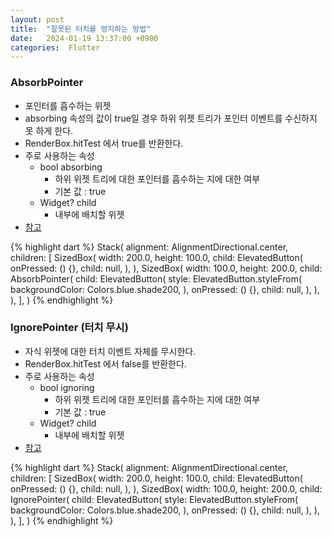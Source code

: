 ```yaml
---
layout: post
title:  "잘못된 터치를 방지하는 방법"
date:   2024-01-19 13:37:00 +0900
categories:  Flutter
---
```


### AbsorbPointer

- 포인터를 흡수하는 위젯
- absorbing 속성의 값이 true일 경우 하위 위젯 트리가 포인터 이벤트를 수신하지 못 하게 한다.
- RenderBox.hitTest 에서 true를 반환한다.
- 주로 사용하는 속성
    - bool absorbing
        - 하위 위젯 트리에 대한 포인터를 흡수하는 지에 대한 여부
        - 기본 값 : true
    - Widget? child
        - 내부에 배치할 위젯
- [참고](https://api.flutter.dev/flutter/widgets/AbsorbPointer-class.html)

{% highlight dart %}
Stack(
    alignment: AlignmentDirectional.center,
    children: <Widget>[
        SizedBox(
            width: 200.0,
            height: 100.0,
            child: ElevatedButton(
                onPressed: () {},
                child: null,
            ),
        ),
        SizedBox(
            width: 100.0,
            height: 200.0,
            child: AbsorbPointer(
                child: ElevatedButton(
                style: ElevatedButton.styleFrom(
                    backgroundColor: Colors.blue.shade200,
                ),
                onPressed: () {},
                    child: null,
                ),
            ),
        ),
    ],
)
{% endhighlight %}

### IgnorePointer (터치 무시)

- 자식 위젯에 대한 터치 이벤트 자체를 무시한다.
- RenderBox.hitTest 에서 false를 반환한다.
- 주로 사용하는 속성
    - bool ignoring
        - 하위 위젯 트리에 대한 포인터를 흡수하는 지에 대한 여부
        - 기본 값 : true
    - Widget? child
        - 내부에 배치할 위젯
- [참고](https://api.flutter.dev/flutter/widgets/IgnorePointer-class.html)

{% highlight dart %}
Stack(
    alignment: AlignmentDirectional.center,
    children: <Widget>[
        SizedBox(
            width: 200.0,
            height: 100.0,
            child: ElevatedButton(
                onPressed: () {},
                child: null,
            ),
        ),
        SizedBox(
            width: 100.0,
            height: 200.0,
            child: IgnorePointer(
                child: ElevatedButton(
                style: ElevatedButton.styleFrom(
                    backgroundColor: Colors.blue.shade200,
                ),
                onPressed: () {},
                    child: null,
                ),
            ),
        ),
    ],
)
{% endhighlight %}